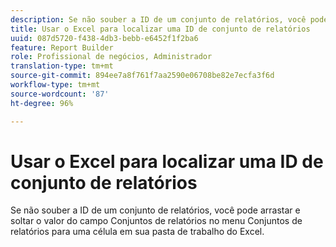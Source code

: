 ```yaml
---
description: Se não souber a ID de um conjunto de relatórios, você pode arrastar e soltar o valor do campo Conjuntos de relatórios no menu Conjuntos de relatórios para uma célula em sua pasta de trabalho do Excel.
title: Usar o Excel para localizar uma ID de conjunto de relatórios
uuid: 087d5720-f438-4db3-bebb-e6452f1f2ba6
feature: Report Builder
role: Profissional de negócios, Administrador
translation-type: tm+mt
source-git-commit: 894ee7a8f761f7aa2590e06708be82e7ecfa3f6d
workflow-type: tm+mt
source-wordcount: '87'
ht-degree: 96%

---
```



# Usar o Excel para localizar uma ID de conjunto de relatórios

Se não souber a ID de um conjunto de relatórios, você pode arrastar e soltar o valor do campo Conjuntos de relatórios no menu Conjuntos de relatórios para uma célula em sua pasta de trabalho do Excel.

